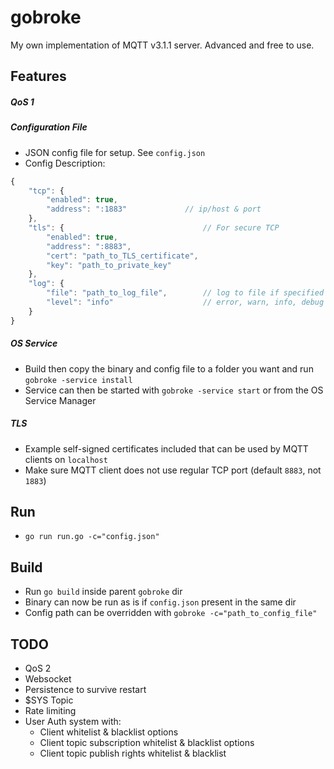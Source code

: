 # gobroke
My own implementation of MQTT v3.1.1 server. Advanced and free to use.

## Features
##### QoS 1
##### Configuration File
* JSON config file for setup. See `config.json`
* Config Description:
```javascript
{
	"tcp": {
		"enabled": true,
		"address": ":1883"             // ip/host & port
	},
	"tls": {                               // For secure TCP
		"enabled": true,
		"address": ":8883",
		"cert": "path_to_TLS_certificate",
		"key": "path_to_private_key"
	},
	"log": {
	    "file": "path_to_log_file",        // log to file if specified
	    "level": "info"                    // error, warn, info, debug
	}
}
```
##### OS Service
* Build then copy the binary and config file to a folder you want and run `gobroke -service install`
* Service can then be started with `gobroke -service start` or from the OS Service Manager
##### TLS
* Example self-signed certificates included that can be used by MQTT clients on `localhost`
* Make sure MQTT client does not use regular TCP port (default `8883`, not `1883`)

## Run
* `go run run.go -c="config.json"`

## Build
* Run `go build` inside parent `gobroke` dir
* Binary can now be run as is if `config.json` present in the same dir
* Config path can be overridden with `gobroke -c="path_to_config_file"`

## TODO
* QoS 2
* Websocket
* Persistence to survive restart
* $SYS Topic
* Rate limiting
* User Auth system with:
    * Client whitelist & blacklist options
    * Client topic subscription whitelist & blacklist options
    * Client topic publish rights whitelist & blacklist
